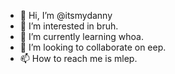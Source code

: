 - 👋 Hi, I’m @itsmydanny
- 👀 I’m interested in bruh.
- 🌱 I’m currently learning whoa.
- 💞️ I’m looking to collaborate on eep.
- 📫 How to reach me is mlep.

<!---
itsmydanny/itsmydanny is a ✨ special ✨ repository because its `README.md` (this file) appears on your GitHub profile.
You can click the Preview link to take a look at your changes.
--->
